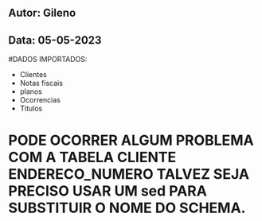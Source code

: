 ## Autor: Gileno
## Data: 05-05-2023
#DADOS IMPORTADOS:
 - Clientes
 - Notas fiscais
 - planos
 - Ocorrencias
 - Titulos

# PODE OCORRER ALGUM PROBLEMA COM A TABELA CLIENTE ENDERECO_NUMERO TALVEZ SEJA PRECISO USAR UM sed PARA SUBSTITUIR O NOME DO SCHEMA.
